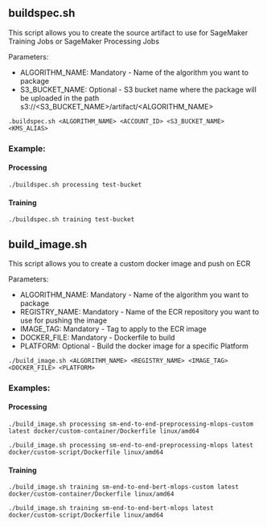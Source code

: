 ## buildspec.sh

This script allows you to create the source artifact to use for SageMaker Training Jobs or SageMaker Processing Jobs

Parameters:
* ALGORITHM_NAME: Mandatory - Name of the algorithm you want to package
* S3_BUCKET_NAME: Optional - S3 bucket name where the package will be uploaded in the path s3://<S3_BUCKET_NAME>/artifact/<ALGORITHM_NAME>

```
.buildspec.sh <ALGORITHM_NAME> <ACCOUNT_ID> <S3_BUCKET_NAME> <KMS_ALIAS>
```

### Example:

#### Processing

```
./buildspec.sh processing test-bucket
```

#### Training

```
./buildspec.sh training test-bucket
```

## build_image.sh

This script allows you to create a custom docker image and push on ECR

Parameters:
* ALGORITHM_NAME: Mandatory - Name of the algorithm you want to package
* REGISTRY_NAME: Mandatory - Name of the ECR repository you want to use for pushing the image
* IMAGE_TAG: Mandatory - Tag to apply to the ECR image
* DOCKER_FILE: Mandatory - Dockerfile to build
* PLATFORM: Optional - Build the docker image for a specific Platform

```
./build_image.sh <ALGORITHM_NAME> <REGISTRY_NAME> <IMAGE_TAG> <DOCKER_FILE> <PLATFORM>
```

### Examples:

#### Processing

```
./build_image.sh processing sm-end-to-end-preprocessing-mlops-custom latest docker/custom-container/Dockerfile linux/amd64
```

```
./build_image.sh processing sm-end-to-end-preprocessing-mlops latest docker/custom-script/Dockerfile linux/amd64
```

#### Training

```
./build_image.sh training sm-end-to-end-bert-mlops-custom latest docker/custom-container/Dockerfile linux/amd64
```

```
./build_image.sh training sm-end-to-end-bert-mlops latest docker/custom-script/Dockerfile linux/amd64
```